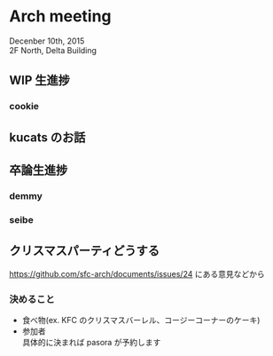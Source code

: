# Arch meeting
Decenber 10th, 2015  
2F North, Delta Building

## WIP 生進捗
### cookie

## kucats のお話

## 卒論生進捗
### demmy
### seibe

## クリスマスパーティどうする
https://github.com/sfc-arch/documents/issues/24 にある意見などから
### 決めること
* 食べ物(ex. KFC のクリスマスバーレル、コージーコーナーのケーキ)
* 参加者  
具体的に決まれば pasora が予約します
